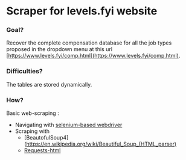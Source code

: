 # Scraper for levels.fyi website

### Goal?

Recover the complete compensation database for all the job types proposed in the dropdown menu at this url [https://www.levels.fyi/comp.html](https://www.levels.fyi/comp.html).


### Difficulties?

The tables are stored dynamically.

### How?

Basic web-scraping : 

* Navigating with [selenium-based webdriver](https://en.wikipedia.org/wiki/Selenium_(software))
* Scraping with 
    * [BeautofulSoup4](https://en.wikipedia.org/wiki/Beautiful_Soup_(HTML_parser) 
    * [Requests-html](https://docs.python-requests.org/projects/requests-html/en/latest/)
